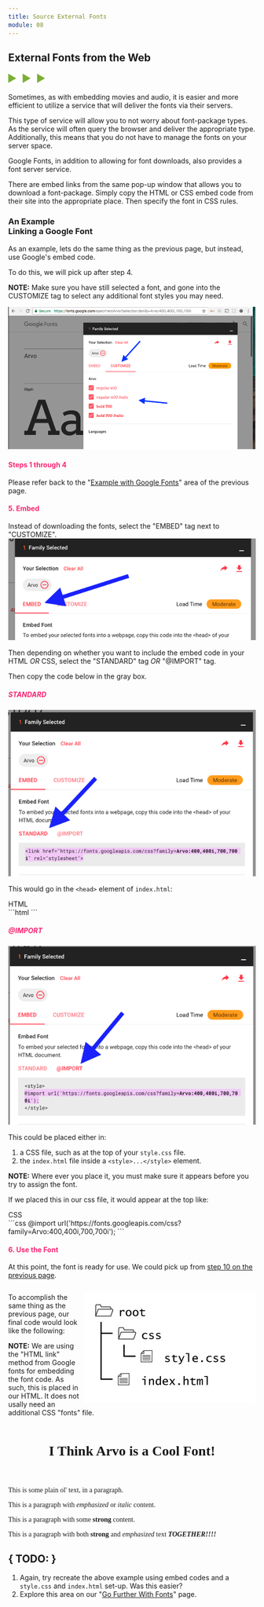 ```yaml
---
title: Source External Fonts
module: 08
---
```


## External Fonts from the Web
<img src="./../../../img/arrow-divider.svg" style="width: 75px; border: none;" />

Sometimes, as with embedding movies and audio, it is easier and more efficient to utilize a service that will deliver the fonts via their servers.

This type of service will allow you to not worry about font-package types. As the service will often query the browser and deliver the appropriate type. Additionally, this means that you do not have to manage the fonts on your server space.

Google Fonts, in addition to allowing for font downloads, also provides a font server service.

There are embed links from the same pop-up window that allows you to download a font-package. Simply copy the HTML or CSS embed code from their site into the appropriate place. Then specify the font in CSS rules.

### An Example<br />Linking a Google Font

<style>
  h4, h5 {
    font-weight: bolder;
    color: #F92672;
  }
</style>

As an example, lets do the same thing as the previous page, but instead, use Google's embed code.

To do this, we will pick up after step 4.

**NOTE:** Make sure you have still selected a font, and gone into the CUSTOMIZE tag to select any additional font styles you may need.

![Select additional font styles from the CUSTOMIZE tag](../imgs/gfonts-04.png "Select additional fonts")

#### Steps 1 through 4
Please refer back to the "[Example with Google Fonts](../get-fonts#google-fonts-download)" area of the previous page.

<h4 id="google-fonts-link">5. Embed</h4>

Instead of downloading the fonts, select the "EMBED" tag next to "CUSTOMIZE".
![Select the EMBED tag](../imgs/gfonts-07.png "Select EMBED tag")

Then depending on whether you want to include the embed code in your HTML _OR_ CSS, select the "STANDARD" tag _OR_ "@IMPORT" tag.

Then copy the code below in the gray box.

##### **STANDARD**

![Standard Embed Code](../imgs/gfonts-08.png "Example of selecting the 'STANDARD' embed code")

This would go in the `<head>` element of `index.html`:

<div id="code-heading">HTML</div>
```html
<link href="https://fonts.googleapis.com/css?family=Arvo:400,400i,700,700i" rel="stylesheet">
```


##### **@IMPORT**

!['@IMPORT' Embed Code](../imgs/gfonts-09.png "Example of selecting the '@IMPORT' embed code")

This could be placed either in:

1. a CSS file, such as at the top of your `style.css` file.
2. the `index.html` file inside a `<style>...</style>` element.

**NOTE:** Where ever you place it, you must make sure it appears before you try to assign the font.

If we placed this in our css file, it would appear at the top like:

<div id="code-heading">CSS</div>
```css
@import url('https://fonts.googleapis.com/css?family=Arvo:400,400i,700,700i');
```

#### 6. Use the Font

At this point, the font is ready for use. We could pick up from [step 10 on the previous page]({{base.url}}/modules/topic-08/get-fonts/#apply-css).

<div style="display: inline-block; width: 100%;">
<p><img src="../imgs/directory-fonts-linked.jpg" style="float: right; width: 350px; margin: 0 0 5px 5px; border: none" />To accomplish the same thing as the previous page, our final code would look like the following:</p>

<p><b>NOTE:</b> We are using the "HTML link" method from Google fonts for embedding the font code. As such, this is placed in our HTML. It does not usally need an additional CSS "fonts" file.</p>
</div>

<div class="pen-group">
  <p data-height="400" data-theme-id="30567" data-slug-hash="bYNQBO" data-default-tab="html,css" data-user="Media-Ed-Online" data-embed-version="2" data-pen-title="[Topic-08] External Fonts, Pt. 4" class="codepen"></p>
  <script async src="https://production-assets.codepen.io/assets/embed/ei.js"></script>

  <div class="pen-result displayed_code_example_pen">
    <link href="https://fonts.googleapis.com/css?family=Arvo:400,400i,700,700i" rel="stylesheet" />
    <style>
        .h1-arvo, .p-arvo {
              font-family: 'Arvo', serif;
        }
    </style>
    <header>
         <h1 class="h1-arvo">I Think Arvo is a Cool Font!</h1>
    </header>
    <main>
         <p class="p-arvo">This is some plain ol' text, in a paragraph.</p>
         <p class="p-arvo">This is a paragraph with <em>emphasized</em> or <em>italic</em> content.</p>
         <p class="p-arvo">This is a paragraph with some <strong>strong</strong> content.</p>
         <p class="p-arvo">This is a paragraph with both <strong>strong</strong> and <em>emphasized</em> text <strong><em>TOGETHER!!!!</em></strong></p>
    </main>
  </div>
</div>


## { TODO: }
1. Again, try recreate the above example using embed codes and a `style.css` and `index.html` set-up. Was this easier?
2. Explore this area on our "[Go Further With Fonts](../going-further#sourcing-fonts)" page.
